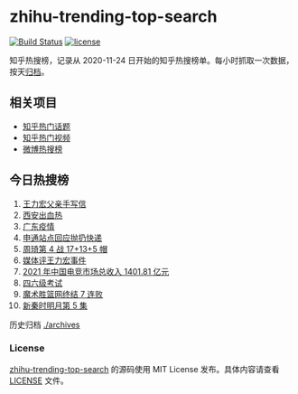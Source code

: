 # zhihu-trending-top-search

[![Build Status](https://github.com/justjavac/zhihu-trending-top-search/workflows/ci/badge.svg?branch=main)](https://github.com/justjavac/zhihu-trending-top-search/actions)
[![license](https://img.shields.io/github/license/justjavac/zhihu-trending-top-search)](https://github.com/justjavac/zhihu-trending-top-search/blob/main/LICENSE)

知乎热搜榜，记录从 2020-11-24 日开始的知乎热搜榜单。每小时抓取一次数据，按天[归档](./archives)。

## 相关项目

- [知乎热门话题](https://github.com/justjavac/zhihu-trending-hot-questions)
- [知乎热门视频](https://github.com/justjavac/zhihu-trending-hot-video)
- [微博热搜榜](https://github.com/justjavac/weibo-trending-hot-search)

## 今日热搜榜

<!-- BEGIN -->
<!-- 最后更新时间 Mon Dec 20 2021 00:13:09 GMT+0800 (China Standard Time) -->

1. [王力宏父亲手写信](https://www.zhihu.com/search?q=王力宏父亲)
1. [西安出血热](https://www.zhihu.com/search?q=出血热)
1. [广东疫情](https://www.zhihu.com/search?q=广东疫情)
1. [申通站点回应抛扔快递](https://www.zhihu.com/search?q=申通)
1. [周琦第 4 战 17+13+5 帽](https://www.zhihu.com/search?q=周琦)
1. [媒体评王力宏事件](https://www.zhihu.com/search?q=王力宏事件)
1. [2021 年中国电竞市场总收入 1401.81 亿元](https://www.zhihu.com/search?q=中国电竞市场总收入)
1. [四六级考试](https://www.zhihu.com/search?q=四六级考试)
1. [魔术胜篮网终结 7 连败](https://www.zhihu.com/search?q=篮网)
1. [新秦时明月第 5 集](https://www.zhihu.com/search?q=新秦时明月)

<!-- END -->

历史归档 [./archives](./archives)

### License

[zhihu-trending-top-search](https://github.com/justjavac/zhihu-trending-top-search)
的源码使用 MIT License 发布。具体内容请查看 [LICENSE](./LICENSE) 文件。
